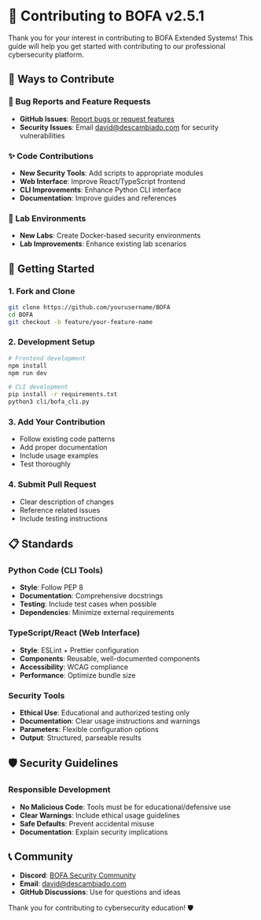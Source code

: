 # 🤝 Contributing to BOFA v2.5.1

Thank you for your interest in contributing to BOFA Extended Systems! This guide will help you get started with contributing to our professional cybersecurity platform.

## 🎯 Ways to Contribute

### 🐛 Bug Reports and Feature Requests
- **GitHub Issues**: [Report bugs or request features](https://github.com/descambiado/BOFA/issues)
- **Security Issues**: Email david@descambiado.com for security vulnerabilities

### ✨ Code Contributions
- **New Security Tools**: Add scripts to appropriate modules
- **Web Interface**: Improve React/TypeScript frontend
- **CLI Improvements**: Enhance Python CLI interface
- **Documentation**: Improve guides and references

### 🧪 Lab Environments
- **New Labs**: Create Docker-based security environments
- **Lab Improvements**: Enhance existing lab scenarios

## 🚀 Getting Started

### 1. Fork and Clone
```bash
git clone https://github.com/yourusername/BOFA
cd BOFA
git checkout -b feature/your-feature-name
```

### 2. Development Setup
```bash
# Frontend development
npm install
npm run dev

# CLI development
pip install -r requirements.txt
python3 cli/bofa_cli.py
```

### 3. Add Your Contribution
- Follow existing code patterns
- Add proper documentation
- Include usage examples
- Test thoroughly

### 4. Submit Pull Request
- Clear description of changes
- Reference related issues
- Include testing instructions

## 📋 Standards

### Python Code (CLI Tools)
- **Style**: Follow PEP 8
- **Documentation**: Comprehensive docstrings
- **Testing**: Include test cases when possible
- **Dependencies**: Minimize external requirements

### TypeScript/React (Web Interface)
- **Style**: ESLint + Prettier configuration
- **Components**: Reusable, well-documented components
- **Accessibility**: WCAG compliance
- **Performance**: Optimize bundle size

### Security Tools
- **Ethical Use**: Educational and authorized testing only
- **Documentation**: Clear usage instructions and warnings
- **Parameters**: Flexible configuration options
- **Output**: Structured, parseable results

## 🛡️ Security Guidelines

### Responsible Development
- **No Malicious Code**: Tools must be for educational/defensive use
- **Clear Warnings**: Include ethical usage guidelines
- **Safe Defaults**: Prevent accidental misuse
- **Documentation**: Explain security implications

## 📞 Community

- **Discord**: [BOFA Security Community](https://discord.gg/bofa-security)
- **Email**: david@descambiado.com
- **GitHub Discussions**: Use for questions and ideas

Thank you for contributing to cybersecurity education! 🛡️